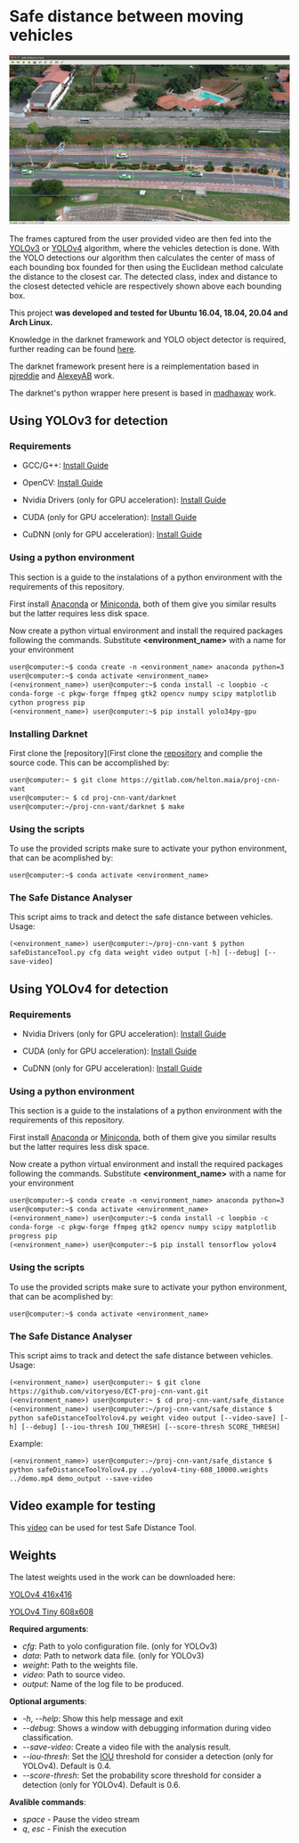 # Safe distance between moving vehicles

![safeDistance](./readme_imgs/distanceTool.png)

The frames captured from the user provided video are then fed into the [YOLOv3](#using-yolov3-for-detection) or [YOLOv4](#using-yolov4-for-detection) algorithm, where the vehicles detection is done. With the YOLO detections our algorithm then calculates the center of mass of each bounding box founded for then using the Euclidean method calculate the distance to the closest car. The detected class, index and distance to the closest detected vehicle are respectively shown above each bounding box.

This project **was developed and tested for Ubuntu 16.04, 18.04, 20.04 and Arch Linux.**

Knowledge in the darknet framework and YOLO object detector is required, further reading can be found [here](https://pjreddie.com/darknet/).

The darknet framework present here is a reimplementation based in [pjreddie](https://github.com/pjreddie/darknet) and [AlexeyAB](https://github.com/AlexeyAB/darknet/) work.

The darknet's python wrapper here present is based in [madhawav](https://github.com/madhawav/YOLO3-4-Py) work.


## Using YOLOv3 for detection

### Requirements

* GCC/G++: [Install Guide](https://github.com/vanluwin/enviroment#change-gccg-version)

* OpenCV: [Install Guide](https://github.com/vanluwin/enviroment/#install-opencv)

* Nvidia Drivers (only for GPU acceleration): [Install Guide](https://github.com/vanluwin/enviroment/#install-nvidia-gpu-drivers)

* CUDA (only for GPU acceleration): [Install Guide](https://github.com/vanluwin/enviroment#install-cuda)

* CuDNN (only for GPU acceleration): [Install Guide](https://github.com/vanluwin/enviroment#install-cudnn)

### Using a python environment

This section is a guide to the instalations of a python environment with the requirements of this repository.

First install [Anaconda](https://www.anaconda.com/distribution/) or [Miniconda](https://docs.conda.io/en/latest/miniconda.html), both of them give you similar results but the latter requires less disk space.

Now create a python virtual environment and install the required packages following the commands. Substitute **<environment_name>** with a name for your environment

```console
user@computer:~$ conda create -n <environment_name> anaconda python=3
user@computer:~$ conda activate <environment_name>
(<environment_name>) user@computer:~$ conda install -c loopbio -c conda-forge -c pkgw-forge ffmpeg gtk2 opencv numpy scipy matplotlib cython progress pip
(<environment_name>) user@computer:~$ pip install yolo34py-gpu
```

### Installing Darknet

First clone the [repository](First clone the [repository](https://gitlab.com/helton.maia/proj-cnn-vant) and complie the source code. This can be accomplished by:

```console
user@computer:~ $ git clone https://gitlab.com/helton.maia/proj-cnn-vant
user@computer:~ $ cd proj-cnn-vant/darknet
user@computer:~/proj-cnn-vant/darknet $ make
```

### Using the scripts

To use the provided scripts make sure to activate your python environment, that can be acomplished by:

```console
user@computer:~$ conda activate <environment_name>
```

### The Safe Distance Analyser

This script aims to track and detect the safe distance between vehicles. Usage:

```console
(<environment_name>) user@computer:~/proj-cnn-vant $ python safeDistanceTool.py cfg data weight video output [-h] [--debug] [--save-video]
```

## Using YOLOv4 for detection

### Requirements

* Nvidia Drivers (only for GPU acceleration): [Install Guide](https://github.com/vanluwin/enviroment/#install-nvidia-gpu-drivers)

* CUDA (only for GPU acceleration): [Install Guide](https://github.com/vanluwin/enviroment#install-cuda)

* CuDNN (only for GPU acceleration): [Install Guide](https://github.com/vanluwin/enviroment#install-cudnn)

### Using a python environment

This section is a guide to the instalations of a python environment with the requirements of this repository.

First install [Anaconda](https://www.anaconda.com/distribution/) or [Miniconda](https://docs.conda.io/en/latest/miniconda.html), both of them give you similar results but the latter requires less disk space.

Now create a python virtual environment and install the required packages following the commands. Substitute **<environment_name>** with a name for your environment

```console
user@computer:~$ conda create -n <environment_name> anaconda python=3
user@computer:~$ conda activate <environment_name>
(<environment_name>) user@computer:~$ conda install -c loopbio -c conda-forge -c pkgw-forge ffmpeg gtk2 opencv numpy scipy matplotlib progress pip
(<environment_name>) user@computer:~$ pip install tensorflow yolov4
```

### Using the scripts

To use the provided scripts make sure to activate your python environment, that can be acomplished by:

```console
user@computer:~$ conda activate <environment_name>
```

### The Safe Distance Analyser

This script aims to track and detect the safe distance between vehicles. Usage:

```console
(<environment_name>) user@computer:~ $ git clone https://github.com/vitoryeso/ECT-proj-cnn-vant.git
(<environment_name>) user@computer:~ $ cd proj-cnn-vant/safe_distance
(<environment_name>) user@computer:~/proj-cnn-vant/safe_distance $ python safeDistanceToolYolov4.py weight video output [--video-save] [-h] [--debug] [--iou-thresh IOU_THRESH] [--score-thresh SCORE_THRESH]
```

Example:
```console
(<environment_name>) user@computer:~/proj-cnn-vant/safe_distance $ python safeDistanceToolYolov4.py ../yolov4-tiny-608_10000.weights ../demo.mp4 demo_output --save-video
```

## Video example for testing
This [video](https://drive.google.com/file/d/1PP2pG1QCghTuIZY3Htez9HKWfnGa4YMQ/view?usp=sharing) can be used for test Safe Distance Tool.

## Weights

The latest weights used in the work can be downloaded here:

[YOLOv4 416x416](https://drive.google.com/file/d/1-1EfrW3xv_3vlkfXO-fRrChGJL60fGy3/view?usp=sharing)

[YOLOv4 Tiny 608x608](https://drive.google.com/file/d/100he6HKSCWE68r_TCNX4Gzf7KQpBm2dr/view?usp=sharing)

**Required arguments**:

* *cfg*: Path to yolo configuration file. (only for YOLOv3)
* *data*: Path to network data file. (only for YOLOv3)
* *weight*: Path to the weights file.
* *video*: Path to source video.
* *output*: Name of the log file to be produced.

**Optional arguments**:

* *-h*, *--help*: Show this help message and exit
* *--debug*: Shows a window with debugging information during video classification.
* *--save-video*: Create a video file with the analysis result.
* *--iou-thresh*: Set the [IOU](https://www.pyimagesearch.com/2016/11/07/intersection-over-union-iou-for-object-detection/) threshold for consider a detection (only for YOLOv4). Default is 0.4.
* *--score-thresh*: Set the probability score threshold for consider a detection (only for YOLOv4). Default is 0.6.

**Avalible commands**:

* *space* - Pause the video stream
* *q*, *esc* - Finish the execution
